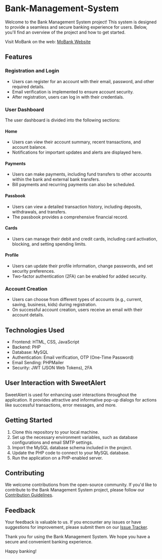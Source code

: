 # Bank-Management-System

Welcome to the Bank Management System project! This system is designed to provide a seamless and secure banking experience for users. Below, you'll find an overview of the project and how to get started.

Visit MoBank on the web: [MoBank Website](https://pratikprakash2.000webhostapp.com/)

## Features

### Registration and Login
- Users can register for an account with their email, password, and other required details.
- Email verification is implemented to ensure account security.
- After registration, users can log in with their credentials.

### User Dashboard
The user dashboard is divided into the following sections:

#### Home
- Users can view their account summary, recent transactions, and account balance.
- Notifications for important updates and alerts are displayed here.

#### Payments
- Users can make payments, including fund transfers to other accounts within the bank and external bank transfers.
- Bill payments and recurring payments can also be scheduled.

#### Passbook
- Users can view a detailed transaction history, including deposits, withdrawals, and transfers.
- The passbook provides a comprehensive financial record.

#### Cards
- Users can manage their debit and credit cards, including card activation, blocking, and setting spending limits.

#### Profile
- Users can update their profile information, change passwords, and set security preferences.
- Two-factor authentication (2FA) can be enabled for added security.

### Account Creation
- Users can choose from different types of accounts (e.g., current, saving, business, kids) during registration.
- On successful account creation, users receive an email with their account details.

## Technologies Used

- Frontend: HTML, CSS, JavaScript
- Backend: PHP
- Database: MySQL
- Authentication: Email verification, OTP (One-Time Password)
- Email Sending: PHPMailer
- Security: JWT (JSON Web Tokens), 2FA

## User Interaction with SweetAlert

SweetAlert is used for enhancing user interactions throughout the application. It provides attractive and informative pop-up dialogs for actions like successful transactions, error messages, and more.

## Getting Started

1. Clone this repository to your local machine.
2. Set up the necessary environment variables, such as database configurations and email SMTP settings.
3. Import the MySQL database schema included in the project.
4. Update the PHP code to connect to your MySQL database.
5. Run the application on a PHP-enabled server.

## Contributing

We welcome contributions from the open-source community. If you'd like to contribute to the Bank Management System project, please follow our [Contribution Guidelines](CONTRIBUTING.md).

## Feedback

Your feedback is valuable to us. If you encounter any issues or have suggestions for improvement, please submit them on our [Issue Tracker](https://github.com/yourusername/bank-management-system/issues).

Thank you for using the Bank Management System. We hope you have a secure and convenient banking experience.

Happy banking!
